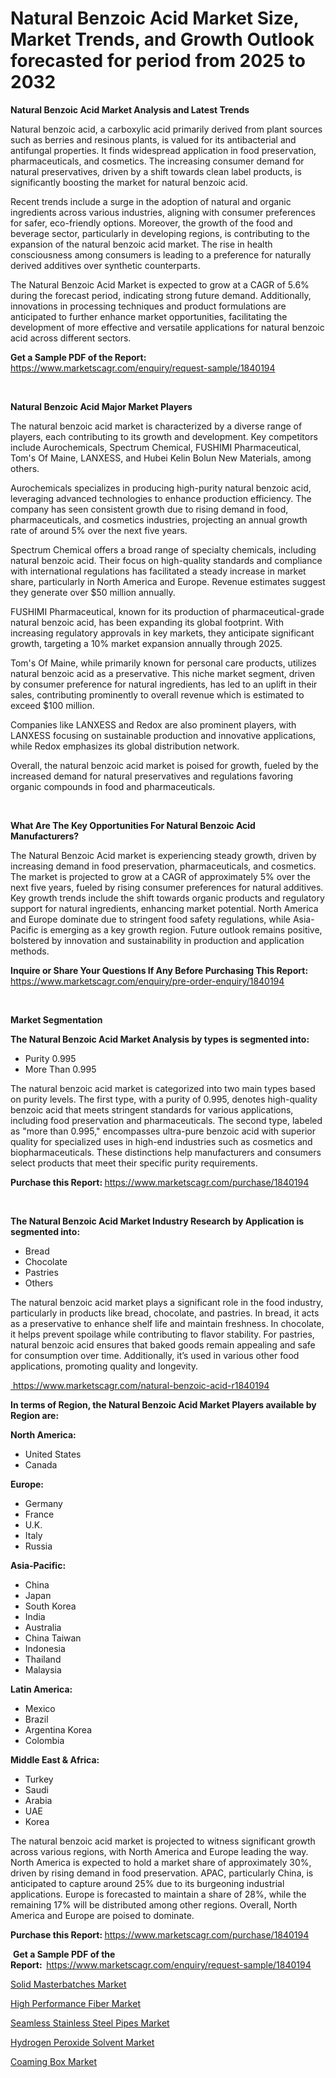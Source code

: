 <p><h1>Natural Benzoic Acid Market Size, Market Trends, and Growth Outlook forecasted for period from 2025 to 2032</h1></p><p><strong>Natural Benzoic Acid Market Analysis and Latest Trends</strong></p>
<p><p>Natural benzoic acid, a carboxylic acid primarily derived from plant sources such as berries and resinous plants, is valued for its antibacterial and antifungal properties. It finds widespread application in food preservation, pharmaceuticals, and cosmetics. The increasing consumer demand for natural preservatives, driven by a shift towards clean label products, is significantly boosting the market for natural benzoic acid. </p><p>Recent trends include a surge in the adoption of natural and organic ingredients across various industries, aligning with consumer preferences for safer, eco-friendly options. Moreover, the growth of the food and beverage sector, particularly in developing regions, is contributing to the expansion of the natural benzoic acid market. The rise in health consciousness among consumers is leading to a preference for naturally derived additives over synthetic counterparts. </p><p>The Natural Benzoic Acid Market is expected to grow at a CAGR of 5.6% during the forecast period, indicating strong future demand. Additionally, innovations in processing techniques and product formulations are anticipated to further enhance market opportunities, facilitating the development of more effective and versatile applications for natural benzoic acid across different sectors.</p></p>
<p><strong>Get a Sample PDF of the Report:&nbsp;</strong> <a href="https://www.marketscagr.com/enquiry/request-sample/1840194?utm_campaign=1789&utm_medium=2&utm_source=Github&utm_content=ia&utm_term=30012025&utm_id=natural-benzoic-acid">https://www.marketscagr.com/enquiry/request-sample/1840194</a></p>
<p>&nbsp;</p>
<p><strong>Natural Benzoic Acid Major Market Players</strong></p>
<p><p>The natural benzoic acid market is characterized by a diverse range of players, each contributing to its growth and development. Key competitors include Aurochemicals, Spectrum Chemical, FUSHIMI Pharmaceutical, Tom's Of Maine, LANXESS, and Hubei Kelin Bolun New Materials, among others.</p><p>Aurochemicals specializes in producing high-purity natural benzoic acid, leveraging advanced technologies to enhance production efficiency. The company has seen consistent growth due to rising demand in food, pharmaceuticals, and cosmetics industries, projecting an annual growth rate of around 5% over the next five years.</p><p>Spectrum Chemical offers a broad range of specialty chemicals, including natural benzoic acid. Their focus on high-quality standards and compliance with international regulations has facilitated a steady increase in market share, particularly in North America and Europe. Revenue estimates suggest they generate over $50 million annually.</p><p>FUSHIMI Pharmaceutical, known for its production of pharmaceutical-grade natural benzoic acid, has been expanding its global footprint. With increasing regulatory approvals in key markets, they anticipate significant growth, targeting a 10% market expansion annually through 2025.</p><p>Tom's Of Maine, while primarily known for personal care products, utilizes natural benzoic acid as a preservative. This niche market segment, driven by consumer preference for natural ingredients, has led to an uplift in their sales, contributing prominently to overall revenue which is estimated to exceed $100 million.</p><p>Companies like LANXESS and Redox are also prominent players, with LANXESS focusing on sustainable production and innovative applications, while Redox emphasizes its global distribution network.</p><p>Overall, the natural benzoic acid market is poised for growth, fueled by the increased demand for natural preservatives and regulations favoring organic compounds in food and pharmaceuticals.</p></p>
<p>&nbsp;</p>
<p><strong>What Are The Key Opportunities For Natural Benzoic Acid Manufacturers?</strong></p>
<p><p>The Natural Benzoic Acid market is experiencing steady growth, driven by increasing demand in food preservation, pharmaceuticals, and cosmetics. The market is projected to grow at a CAGR of approximately 5% over the next five years, fueled by rising consumer preferences for natural additives. Key growth trends include the shift towards organic products and regulatory support for natural ingredients, enhancing market potential. North America and Europe dominate due to stringent food safety regulations, while Asia-Pacific is emerging as a key growth region. Future outlook remains positive, bolstered by innovation and sustainability in production and application methods.</p></p>
<p><strong>Inquire or Share Your Questions If Any Before Purchasing This Report:</strong> <a href="https://www.marketscagr.com/enquiry/pre-order-enquiry/1840194?utm_campaign=1789&utm_medium=2&utm_source=Github&utm_content=ia&utm_term=30012025&utm_id=natural-benzoic-acid">https://www.marketscagr.com/enquiry/pre-order-enquiry/1840194</a></p>
<p>&nbsp;</p>
<p><strong>Market Segmentation</strong></p>
<p><strong>The Natural Benzoic Acid Market Analysis by types is segmented into:</strong></p>
<p><ul><li>Purity 0.995</li><li>More Than 0.995</li></ul></p>
<p><p>The natural benzoic acid market is categorized into two main types based on purity levels. The first type, with a purity of 0.995, denotes high-quality benzoic acid that meets stringent standards for various applications, including food preservation and pharmaceuticals. The second type, labeled as "more than 0.995," encompasses ultra-pure benzoic acid with superior quality for specialized uses in high-end industries such as cosmetics and biopharmaceuticals. These distinctions help manufacturers and consumers select products that meet their specific purity requirements.</p></p>
<p><strong>Purchase this Report:&nbsp;</strong><a href="https://www.marketscagr.com/purchase/1840194?utm_campaign=1789&utm_medium=2&utm_source=Github&utm_content=ia&utm_term=30012025&utm_id=natural-benzoic-acid">https://www.marketscagr.com/purchase/1840194</a></p>
<p>&nbsp;</p>
<p><strong>The Natural Benzoic Acid Market Industry Research by Application is segmented into:</strong></p>
<p><ul><li>Bread</li><li>Chocolate</li><li>Pastries</li><li>Others</li></ul></p>
<p><p>The natural benzoic acid market plays a significant role in the food industry, particularly in products like bread, chocolate, and pastries. In bread, it acts as a preservative to enhance shelf life and maintain freshness. In chocolate, it helps prevent spoilage while contributing to flavor stability. For pastries, natural benzoic acid ensures that baked goods remain appealing and safe for consumption over time. Additionally, it’s used in various other food applications, promoting quality and longevity.</p></p>
<p><a href="https://www.marketscagr.com/natural-benzoic-acid-r1840194?utm_campaign=1789&utm_medium=2&utm_source=Github&utm_content=ia&utm_term=30012025&utm_id=natural-benzoic-acid">&nbsp;https://www.marketscagr.com/natural-benzoic-acid-r1840194</a></p>
<p><strong>In terms of Region, the Natural Benzoic Acid Market Players available by Region are:</strong></p>
<p>
    <p> <strong> North America: </strong>
        <ul>
            <li>United States</li>
            <li>Canada</li>
        </ul>
        </p> 
    <p> <strong> Europe: </strong>
        <ul>
            <li>Germany</li>
            <li>France</li>
            <li>U.K.</li>
            <li>Italy</li>
            <li>Russia</li>
        </ul>
        </p> 
    <p> <strong> Asia-Pacific: </strong>
        <ul>
            <li>China</li>
            <li>Japan</li>
            <li>South Korea</li>
            <li>India</li>
            <li>Australia</li>
            <li>China Taiwan</li>
            <li>Indonesia</li>
            <li>Thailand</li>
            <li>Malaysia</li>
        </ul>
        </p> 
    <p> <strong> Latin America: </strong>
        <ul>
            <li>Mexico</li>
            <li>Brazil</li>
            <li>Argentina Korea</li>
            <li>Colombia</li>
        </ul>
        </p> 
    <p> <strong> Middle East & Africa: </strong>
        <ul>
            <li>Turkey</li>
            <li>Saudi</li>
            <li>Arabia</li>
            <li>UAE</li>
            <li>Korea</li>
        </ul>
    </p>
    </p>
<p><p>The natural benzoic acid market is projected to witness significant growth across various regions, with North America and Europe leading the way. North America is expected to hold a market share of approximately 30%, driven by rising demand in food preservation. APAC, particularly China, is anticipated to capture around 25% due to its burgeoning industrial applications. Europe is forecasted to maintain a share of 28%, while the remaining 17% will be distributed among other regions. Overall, North America and Europe are poised to dominate.</p></p>
<p><strong>Purchase this Report: </strong><a href="https://www.marketscagr.com/purchase/1840194?utm_campaign=1789&utm_medium=2&utm_source=Github&utm_content=ia&utm_term=30012025&utm_id=natural-benzoic-acid">https://www.marketscagr.com/purchase/1840194</a></p>
<p>&nbsp;<strong>Get a Sample PDF of the Report:&nbsp;&nbsp;</strong><a href="https://www.marketscagr.com/enquiry/request-sample/1840194?utm_campaign=1789&utm_medium=2&utm_source=Github&utm_content=ia&utm_term=30012025&utm_id=natural-benzoic-acid">https://www.marketscagr.com/enquiry/request-sample/1840194</a></p>
<p><strong></strong></p>
<p><p><a href="https://github.com/elitasvimal/Market-Research-Report-List-1/blob/main/solid-masterbatches-market.md?utm_campaign=1789&utm_medium=2&utm_source=Github&utm_content=ia&utm_term=30012025&utm_id=natural-benzoic-acid">Solid Masterbatches Market</a></p><p><a href="https://github.com/meuskocov/Market-Research-Report-List-1/blob/main/high-performance-fiber-market.md?utm_campaign=1789&utm_medium=2&utm_source=Github&utm_content=ia&utm_term=30012025&utm_id=natural-benzoic-acid">High Performance Fiber Market</a></p><p><a href="https://github.com/reitalippman962/Market-Research-Report-List-1/blob/main/seamless-stainless-steel-pipes-market.md?utm_campaign=1789&utm_medium=2&utm_source=Github&utm_content=ia&utm_term=30012025&utm_id=natural-benzoic-acid">Seamless Stainless Steel Pipes Market</a></p><p><a href="https://github.com/raeezkenedz/Market-Research-Report-List-1/blob/main/hydrogen-peroxide-solvent-market.md?utm_campaign=1789&utm_medium=2&utm_source=Github&utm_content=ia&utm_term=30012025&utm_id=natural-benzoic-acid">Hydrogen Peroxide Solvent Market</a></p><p><a href="https://github.com/pelahotayabe/Market-Research-Report-List-1/blob/main/coaming-box-market.md?utm_campaign=1789&utm_medium=2&utm_source=Github&utm_content=ia&utm_term=30012025&utm_id=natural-benzoic-acid">Coaming Box Market</a></p></p>